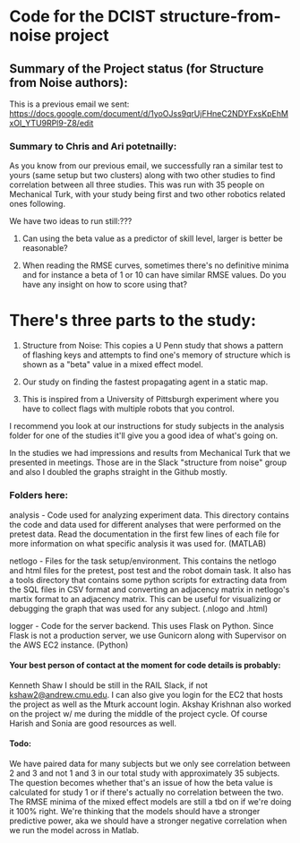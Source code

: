 # Code for the DCIST structure-from-noise project

## Summary of the Project status (for Structure from Noise authors):

This is a previous email we sent:
https://docs.google.com/document/d/1yoOJss9qrUjFHneC2NDYFxsKpEhMxOI_YTU9RPl9-Z8/edit

### Summary to Chris and Ari potetnailly:

As you know from our previous email, we successfully ran a similar test to yours (same setup but two clusters) along with two other studies to find correlation between all three studies.  This was run with 35 people on Mechanical Turk, with your study being first and two other robotics related ones following.

We have two ideas to run still:???

1.  Can using the beta value as a predictor of skill level, larger is better be reasonable?

2.  When reading the RMSE curves, sometimes there's no definitive minima and for instance a beta of 1 or 10 can have similar RMSE values.  Do you have any insight on how to score using that?

# There's three parts to the study:

1.  Structure from Noise:  This copies a U Penn study that shows a pattern of flashing keys and attempts to find one's memory of structure which is shown as a "beta" value in a mixed effect model.

2.  Our study on finding the fastest propagating agent in a static map.

3.  This is inspired from a University of Pittsburgh experiment where you have to collect flags with multiple robots that you control.

I recommend you look at our instructions for study subjects in the analysis folder for one of the studies it'll give you a good idea of what's going on.

In the studies we had impressions and results from Mechanical Turk that we presented in meetings.  Those are in the Slack "structure from noise" group and also I doubled the graphs straight in the Github mostly.

### Folders here:

analysis - Code used for analyzing experiment data. This directory contains the code and data used for different analyses that were performed on the pretest data. Read the documentation in the first few lines of each file for more information on what specific analysis it was used for. (MATLAB)

netlogo - Files for the task setup/environment. This contains the netlogo and html files for the pretest, post test and the robot domain task. It also has a tools directory that contains some python scripts for extracting data from the SQL files in CSV format and converting an adjacency matrix in netlogo's martix format to an adjacency matrix. This can be useful for visualizing or debugging the graph that was used for any subject.  (.nlogo and .html)

logger - Code for the server backend. This uses Flask on Python. Since Flask is not a production server, we use Gunicorn along with Supervisor on the AWS EC2 instance.  (Python)

#### Your best person of contact at the moment for code details is probably:

Kenneth Shaw
I should be still in the RAIL Slack, if not kshaw2@andrew.cmu.edu.
I can also give you login for the EC2 that hosts the project as well as the Mturk account login.
Akshay Krishnan also worked on the project w/ me during the middle of the project cycle.  Of course Harish and Sonia are good resources as well.

#### Todo:

We have paired data for many subjects but we only see correlation between 2 and 3 and not 1 and 3 in our total study with approximately 35 subjects.  The question becomes whether that's an issue of how the beta value is calculated for study 1 or if there's actually no correlation between the two.  The RMSE minima of the mixed effect models are still a tbd on if we're doing it 100% right.  We're thinking that the models should have a stronger predictive power, aka we should have a stronger negative correlation when we run the model across in Matlab.
